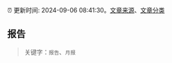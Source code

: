 :alarm_clock: 更新时间: 2024-09-06 08:41:30。[文章来源](/README.md)、[文章分类](/TAGS.md)

## 报告


> 关键字：`报告`、`月报`



